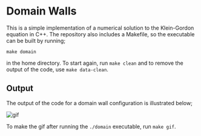 # Domain Walls

This is a simple implementation of a numerical solution to the Klein-Gordon equation in C++. The repository also includes a Makefile, so the executable can be built by running;

```
make domain
```

in the home directory. To start again, run `make clean` and to remove the output of the code, use `make data-clean`.

## Output

The output of the code for a domain wall configuration is illustrated below;

![gif](movie.gif)

To make the gif after running the `./domain` executable, run `make gif`.
